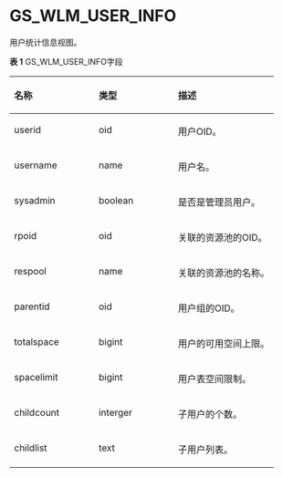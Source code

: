 # GS\_WLM\_USER\_INFO<a name="ZH-CN_TOPIC_0242385926"></a>

用户统计信息视图。

**表 1**  GS\_WLM\_USER\_INFO字段

<a name="zh-cn_topic_0237122399_table209941143164711"></a>
<table><thead align="left"><tr id="zh-cn_topic_0237122399_row111151544114711"><th class="cellrowborder" valign="top" width="32%" id="mcps1.2.4.1.1"><p id="zh-cn_topic_0237122399_p111153445476"><a name="zh-cn_topic_0237122399_p111153445476"></a><a name="zh-cn_topic_0237122399_p111153445476"></a>名称</p>
</th>
<th class="cellrowborder" valign="top" width="30%" id="mcps1.2.4.1.2"><p id="zh-cn_topic_0237122399_p1511554494716"><a name="zh-cn_topic_0237122399_p1511554494716"></a><a name="zh-cn_topic_0237122399_p1511554494716"></a>类型</p>
</th>
<th class="cellrowborder" valign="top" width="38%" id="mcps1.2.4.1.3"><p id="zh-cn_topic_0237122399_p5115134434715"><a name="zh-cn_topic_0237122399_p5115134434715"></a><a name="zh-cn_topic_0237122399_p5115134434715"></a>描述</p>
</th>
</tr>
</thead>
<tbody><tr id="zh-cn_topic_0237122399_row1211524484715"><td class="cellrowborder" valign="top" width="32%" headers="mcps1.2.4.1.1 "><p id="zh-cn_topic_0237122399_p2011517445475"><a name="zh-cn_topic_0237122399_p2011517445475"></a><a name="zh-cn_topic_0237122399_p2011517445475"></a>userid</p>
</td>
<td class="cellrowborder" valign="top" width="30%" headers="mcps1.2.4.1.2 "><p id="zh-cn_topic_0237122399_p71155447476"><a name="zh-cn_topic_0237122399_p71155447476"></a><a name="zh-cn_topic_0237122399_p71155447476"></a>oid</p>
</td>
<td class="cellrowborder" valign="top" width="38%" headers="mcps1.2.4.1.3 "><p id="zh-cn_topic_0237122399_p10856165215471"><a name="zh-cn_topic_0237122399_p10856165215471"></a><a name="zh-cn_topic_0237122399_p10856165215471"></a>用户OID。</p>
</td>
</tr>
<tr id="zh-cn_topic_0237122399_row511514419475"><td class="cellrowborder" valign="top" width="32%" headers="mcps1.2.4.1.1 "><p id="zh-cn_topic_0237122399_p1511544444719"><a name="zh-cn_topic_0237122399_p1511544444719"></a><a name="zh-cn_topic_0237122399_p1511544444719"></a>username</p>
</td>
<td class="cellrowborder" valign="top" width="30%" headers="mcps1.2.4.1.2 "><p id="zh-cn_topic_0237122399_p311574418476"><a name="zh-cn_topic_0237122399_p311574418476"></a><a name="zh-cn_topic_0237122399_p311574418476"></a>name</p>
</td>
<td class="cellrowborder" valign="top" width="38%" headers="mcps1.2.4.1.3 "><p id="zh-cn_topic_0237122399_p1851145234716"><a name="zh-cn_topic_0237122399_p1851145234716"></a><a name="zh-cn_topic_0237122399_p1851145234716"></a>用户名。</p>
</td>
</tr>
<tr id="zh-cn_topic_0237122399_row1111594494711"><td class="cellrowborder" valign="top" width="32%" headers="mcps1.2.4.1.1 "><p id="zh-cn_topic_0237122399_p1711534410471"><a name="zh-cn_topic_0237122399_p1711534410471"></a><a name="zh-cn_topic_0237122399_p1711534410471"></a>sysadmin</p>
</td>
<td class="cellrowborder" valign="top" width="30%" headers="mcps1.2.4.1.2 "><p id="zh-cn_topic_0237122399_p11115114424710"><a name="zh-cn_topic_0237122399_p11115114424710"></a><a name="zh-cn_topic_0237122399_p11115114424710"></a>boolean</p>
</td>
<td class="cellrowborder" valign="top" width="38%" headers="mcps1.2.4.1.3 "><p id="zh-cn_topic_0237122399_p5844165254714"><a name="zh-cn_topic_0237122399_p5844165254714"></a><a name="zh-cn_topic_0237122399_p5844165254714"></a>是否是管理员用户。</p>
</td>
</tr>
<tr id="zh-cn_topic_0237122399_row011513449472"><td class="cellrowborder" valign="top" width="32%" headers="mcps1.2.4.1.1 "><p id="zh-cn_topic_0237122399_p6115154494720"><a name="zh-cn_topic_0237122399_p6115154494720"></a><a name="zh-cn_topic_0237122399_p6115154494720"></a>rpoid</p>
</td>
<td class="cellrowborder" valign="top" width="30%" headers="mcps1.2.4.1.2 "><p id="zh-cn_topic_0237122399_p14115194419479"><a name="zh-cn_topic_0237122399_p14115194419479"></a><a name="zh-cn_topic_0237122399_p14115194419479"></a>oid</p>
</td>
<td class="cellrowborder" valign="top" width="38%" headers="mcps1.2.4.1.3 "><p id="zh-cn_topic_0237122399_p9839115264713"><a name="zh-cn_topic_0237122399_p9839115264713"></a><a name="zh-cn_topic_0237122399_p9839115264713"></a>关联的资源池的OID。</p>
</td>
</tr>
<tr id="zh-cn_topic_0237122399_row21157446479"><td class="cellrowborder" valign="top" width="32%" headers="mcps1.2.4.1.1 "><p id="zh-cn_topic_0237122399_p1011524411476"><a name="zh-cn_topic_0237122399_p1011524411476"></a><a name="zh-cn_topic_0237122399_p1011524411476"></a>respool</p>
</td>
<td class="cellrowborder" valign="top" width="30%" headers="mcps1.2.4.1.2 "><p id="zh-cn_topic_0237122399_p121151544164711"><a name="zh-cn_topic_0237122399_p121151544164711"></a><a name="zh-cn_topic_0237122399_p121151544164711"></a>name</p>
</td>
<td class="cellrowborder" valign="top" width="38%" headers="mcps1.2.4.1.3 "><p id="zh-cn_topic_0237122399_p68351052114717"><a name="zh-cn_topic_0237122399_p68351052114717"></a><a name="zh-cn_topic_0237122399_p68351052114717"></a>关联的资源池的名称。</p>
</td>
</tr>
<tr id="zh-cn_topic_0237122399_row3115134410478"><td class="cellrowborder" valign="top" width="32%" headers="mcps1.2.4.1.1 "><p id="zh-cn_topic_0237122399_p4115944154720"><a name="zh-cn_topic_0237122399_p4115944154720"></a><a name="zh-cn_topic_0237122399_p4115944154720"></a>parentid</p>
</td>
<td class="cellrowborder" valign="top" width="30%" headers="mcps1.2.4.1.2 "><p id="zh-cn_topic_0237122399_p511514412471"><a name="zh-cn_topic_0237122399_p511514412471"></a><a name="zh-cn_topic_0237122399_p511514412471"></a>oid</p>
</td>
<td class="cellrowborder" valign="top" width="38%" headers="mcps1.2.4.1.3 "><p id="zh-cn_topic_0237122399_p983125216475"><a name="zh-cn_topic_0237122399_p983125216475"></a><a name="zh-cn_topic_0237122399_p983125216475"></a>用户组的OID。</p>
</td>
</tr>
<tr id="zh-cn_topic_0237122399_row7115174494719"><td class="cellrowborder" valign="top" width="32%" headers="mcps1.2.4.1.1 "><p id="zh-cn_topic_0237122399_p121151844124712"><a name="zh-cn_topic_0237122399_p121151844124712"></a><a name="zh-cn_topic_0237122399_p121151844124712"></a>totalspace</p>
</td>
<td class="cellrowborder" valign="top" width="30%" headers="mcps1.2.4.1.2 "><p id="zh-cn_topic_0237122399_p0117174417471"><a name="zh-cn_topic_0237122399_p0117174417471"></a><a name="zh-cn_topic_0237122399_p0117174417471"></a>bigint</p>
</td>
<td class="cellrowborder" valign="top" width="38%" headers="mcps1.2.4.1.3 "><p id="zh-cn_topic_0237122399_p582535294717"><a name="zh-cn_topic_0237122399_p582535294717"></a><a name="zh-cn_topic_0237122399_p582535294717"></a>用户的可用空间上限。</p>
</td>
</tr>
<tr id="zh-cn_topic_0237122399_row535383020518"><td class="cellrowborder" valign="top" width="32%" headers="mcps1.2.4.1.1 "><p id="zh-cn_topic_0237122399_p103541230255"><a name="zh-cn_topic_0237122399_p103541230255"></a><a name="zh-cn_topic_0237122399_p103541230255"></a>spacelimit</p>
</td>
<td class="cellrowborder" valign="top" width="30%" headers="mcps1.2.4.1.2 "><p id="zh-cn_topic_0237122399_p03551307511"><a name="zh-cn_topic_0237122399_p03551307511"></a><a name="zh-cn_topic_0237122399_p03551307511"></a>bigint</p>
</td>
<td class="cellrowborder" valign="top" width="38%" headers="mcps1.2.4.1.3 "><p id="zh-cn_topic_0237122399_p58211652174714"><a name="zh-cn_topic_0237122399_p58211652174714"></a><a name="zh-cn_topic_0237122399_p58211652174714"></a>用户表空间限制。</p>
</td>
</tr>
<tr id="zh-cn_topic_0237122399_row41171644194713"><td class="cellrowborder" valign="top" width="32%" headers="mcps1.2.4.1.1 "><p id="zh-cn_topic_0237122399_p18117134474714"><a name="zh-cn_topic_0237122399_p18117134474714"></a><a name="zh-cn_topic_0237122399_p18117134474714"></a>childcount</p>
</td>
<td class="cellrowborder" valign="top" width="30%" headers="mcps1.2.4.1.2 "><p id="zh-cn_topic_0237122399_p811718441478"><a name="zh-cn_topic_0237122399_p811718441478"></a><a name="zh-cn_topic_0237122399_p811718441478"></a>interger</p>
</td>
<td class="cellrowborder" valign="top" width="38%" headers="mcps1.2.4.1.3 "><p id="zh-cn_topic_0237122399_p108168522478"><a name="zh-cn_topic_0237122399_p108168522478"></a><a name="zh-cn_topic_0237122399_p108168522478"></a>子用户的个数。</p>
</td>
</tr>
<tr id="zh-cn_topic_0237122399_row1211724474714"><td class="cellrowborder" valign="top" width="32%" headers="mcps1.2.4.1.1 "><p id="zh-cn_topic_0237122399_p1811754434718"><a name="zh-cn_topic_0237122399_p1811754434718"></a><a name="zh-cn_topic_0237122399_p1811754434718"></a>childlist</p>
</td>
<td class="cellrowborder" valign="top" width="30%" headers="mcps1.2.4.1.2 "><p id="zh-cn_topic_0237122399_p1511710441476"><a name="zh-cn_topic_0237122399_p1511710441476"></a><a name="zh-cn_topic_0237122399_p1511710441476"></a>text</p>
</td>
<td class="cellrowborder" valign="top" width="38%" headers="mcps1.2.4.1.3 "><p id="zh-cn_topic_0237122399_p18812125204710"><a name="zh-cn_topic_0237122399_p18812125204710"></a><a name="zh-cn_topic_0237122399_p18812125204710"></a>子用户列表。</p>
</td>
</tr>
</tbody>
</table>

